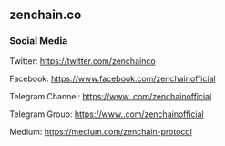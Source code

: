 
## zenchain.co

### Social Media

Twitter: <a href="https://twitter.com/zenchainco" target="_blank">https://twitter.com/zenchainco</a>

Facebook: <a href="https://www.facebook.com/zenchainofficial" target="_blank">https://www.facebook.com/zenchainofficial</a>

Telegram Channel: <a href="https://www..com/zenchainofficial" target="_blank">https://www..com/zenchainofficial</a>

Telegram Group: <a href="https://www..com/zenchainofficial" target="_blank">https://www..com/zenchainofficial</a>

Medium: <a href="https://medium.com/zenchain-protocol" target="_blank">https://medium.com/zenchain-protocol</a>



